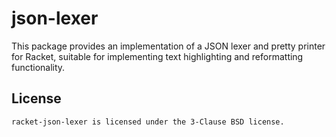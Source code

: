 # json-lexer

This package provides an implementation of a JSON lexer and pretty
printer for Racket, suitable for implementing text highlighting and
reformatting functionality.

## License

    racket-json-lexer is licensed under the 3-Clause BSD license.
